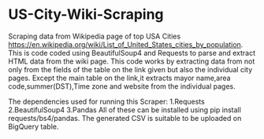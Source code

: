 # US-City-Wiki-Scraping
Scraping data from Wikipedia page of top USA Cities https://en.wikipedia.org/wiki/List_of_United_States_cities_by_population.
This is code coded using BeautifulSoup4 and Requests to parse and extract HTML data from the wiki page.
This code works by extracting data from not only from the fields of the table on the link given but also the individual city pages.
Except the main table on the link,it extracts mayor name,area code,summer(DST),Time zone and website from the individual pages.

The dependencies used for running this Scraper:
1.Requests
2.BeautifulSoup4
3.Pandas
All of these can be installed using pip install requests/bs4/pandas.
The generated CSV is suitable to be uploaded on BigQuery table.

